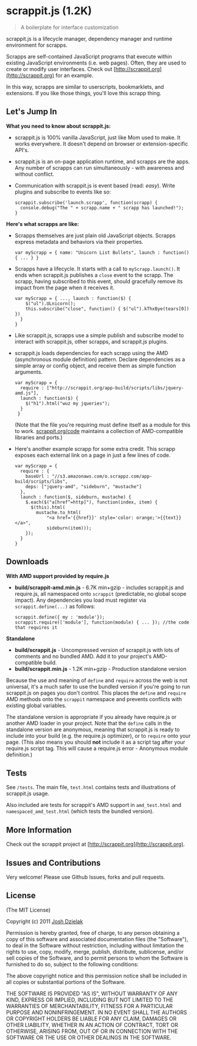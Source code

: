 scrappit.js (1.2K)
==================

> A boilerplate for interface customization

scrappit.js is a lifecycle manager, dependency manager and runtime environment for scrapps.

Scrapps are self-contained JavaScript programs that execute within existing JavaScript environments (i.e. web pages). Often, they are used to create or modify user interfaces. Check out [http://scrappit.org](http://scrappit.org) for an example.

In this way, scrapps are similar to userscripts, bookmarklets, and extensions. If you like those things, you'll love this scrapp thing.

Let's Jump In
-------------
**What you need to know about scrappit.js:**

*   scrappit.js is 100% vanilla JavaScript, just like Mom used to make. It works everywhere. It doesn't depend on browser or extension-specific API's.
*   scrappit.js is an on-page application runtime, and scrapps are the apps. Any number of scrapps can run simultaneously - with awareness and without conflict.
*   Communication with scrappit.js is event based (read: *easy*). Write plugins and subscribe to events like so:

        scrappit.subscribe('launch.scrapp', function(scrapp) {
          console.debug("The " + scrapp.name + " scrapp has launched!");
        }

**Here's what scrapps are like:**

*   Scrapps themselves are just plain old JavaScript objects. Scrapps express metadata and behaviors via their properties.

        var myScrapp = { name: "Unicorn List Bullets", launch : function() { ... } }

*   Scrapps have a lifecycle. It starts with a call to `myScrapp.launch()`. It ends when scrappit.js publishes a `close` event to the scrapp. The scrapp, having subscribed to this event, should gracefully remove its impact from the page when it receives it.

        var myScrapp = { ..., launch : function($) {
            $("ul").ULnicorn();
            this.subscribe("close", function() { $("ul").kThxBye(tears[0]) })
          }
        }

*   Like scrappit.js, scrapps use a simple publish and subscribe model to interact with scrappit.js, other scrapps, and scrappit.js plugins.

*   scrappit.js loads dependencies for each scrapp using the AMD (asynchronous module definition) pattern. Declare dependencies as a simple array or config object, and receive them as simple function arguments.

        var myScrapp = {
          require : ["http://scrappit.org/app-build/scripts/libs/jquery-amd.js"],
          launch : function($) {
            $("h1").html("wuz my jqueries");
          }
         }

    \(Note that the file you're requiring must define itself as a module for this to work. [scrappit.org/code](http://scrappit.org/code) maintains a collection of AMD-compatible libraries and ports.\)

*   Here's another example scrapp for some extra credit. This scrapp exposes each external link on a page in just a few lines of code.

        var myScrapp = {
          require : {
            baseUrl : "//s3.amazonaws.com/o.scrappz.com/app-build/scripts/libs",
            deps: ["jquery-amd", "sideburn", "mustache"]
          },
          launch : function($, sideburn, mustache) {
            $.each($("a[href^=http]"), function(index, item) {
              $(this).html(
                mustache.to_html(
                    "<a href='{{href}}' style='color: orange;'>{{text}}</a>",
                    sideburn(item)));
            });
          }
        }

Downloads
---------
**With AMD support provided by require.js**

*   **build/scrappit-amd.min.js** - 6.7K min+gzip - includes scrappit.js and require.js, all namespaced onto `scrappit` (predictable, no global scope impact). Any dependencies you load must register via `scrappit.define(...)` as follows:

        scrappit.define({ my : 'module'});
        scrappit.require(['module'], function(module) { ... }); //the code that requires it

**Standalone**

*   **build/scrappit.js** - Uncompressed version of scrappit.js with lots of comments and no bundled AMD. Add it to your project's AMD-compatible build.
*   **build/scrappit.min.js** - 1.2K min+gzip - Production standalone version


Because the use and meaning of `define` and `require` across the web is not universal, it's
a much safer to use the bundled version if you're going to run scrappit.js on pages you don't control.
This places the `define` and `require` AMD methods onto the `scrappit` namespace and prevents conflicts with existing global variables.

The standalone version is appropriate if you already have require.js or another AMD loader in your project. Note that
the `define` calls in the standalone version are anonymous, meaning that scrappit.js is ready to include into
your build (e.g. the require.js optimizer), or to `require` onto your page. (This also means you should
**not** include it as a script tag after your require.js script tag. This will cause a require.js error - Anonymous module definition.)

Tests
-----
See `/tests`. The main file, `test.html` contains tests and illustrations of scrappit.js usage.

Also included are tests for scrappit's AMD support in `amd_test.html` and `namespaced_amd_test.html` (which tests the bundled version).

More Information
----------------
Check out the scrappit project at [http://scrappit.org](http://scrappit.org).

Issues and Contributions
------------------------
Very welcome! Please use Github Issues, forks and pull requests.

License
-------
(The MIT License)

Copyright (c) 2011 [Josh Dzielak](http://joshdzielak.com)

Permission is hereby granted, free of charge, to any person obtaining a copy
of this software and associated documentation files (the "Software"), to deal
in the Software without restriction, including without limitation the rights
to use, copy, modify, merge, publish, distribute, sublicense, and/or sell
copies of the Software, and to permit persons to whom the Software is
furnished to do so, subject to the following conditions:

The above copyright notice and this permission notice shall be included in
all copies or substantial portions of the Software.

THE SOFTWARE IS PROVIDED "AS IS", WITHOUT WARRANTY OF ANY KIND, EXPRESS OR
IMPLIED, INCLUDING BUT NOT LIMITED TO THE WARRANTIES OF MERCHANTABILITY,
FITNESS FOR A PARTICULAR PURPOSE AND NONINFRINGEMENT. IN NO EVENT SHALL THE
AUTHORS OR COPYRIGHT HOLDERS BE LIABLE FOR ANY CLAIM, DAMAGES OR OTHER
LIABILITY, WHETHER IN AN ACTION OF CONTRACT, TORT OR OTHERWISE, ARISING
FROM, OUT OF OR IN CONNECTION WITH THE SOFTWARE OR THE USE OR OTHER DEALINGS
IN THE SOFTWARE.